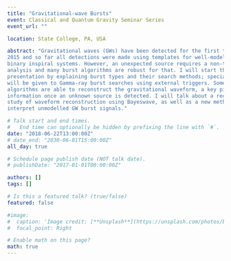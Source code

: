 ```yaml
---
title: "Gravitational-wave Bursts"
event: Classical and Quantum Gravity Seminar Series
event_url: "" 

location: State College, PA, USA

abstract: "Gravitational waves (GWs) have been detected for the first time in
2015 and so far all detections were made using templates for well-modelled
binary inspiral systems. However, an unexpected source requires a non-templated
analysis and many burst algorithms are robust for that. I will start the
presentation by explaining burst types and their search methods; special focus
will be given to Gamma-ray burst searches using external triggers. Some burst
algorithms are able to reconstruct the gravitational waveform, a key piece of
information once an unknown source is detected. I will talk about a recent
study of waveform reconstruction using Bayeswave, as well as a new method to
interpret unmodelled GW burst signals."

# Talk start and end times.
#   End time can optionally be hidden by prefixing the line with `#`.
date: "2018-06-22T13:00:00Z"
# date_end: "2030-06-01T15:00:00Z"
all_day: true

# Schedule page publish date (NOT talk date).
# publishDate: "2017-01-01T00:00:00Z"

authors: []
tags: []

# Is this a featured talk? (true/false)
featured: false

#image:
#  caption: 'Image credit: [**Unsplash**](https://unsplash.com/photos/bzdhc5b3Bxs)'
#  focal_point: Right

# Enable math on this page?
math: true
---
```

